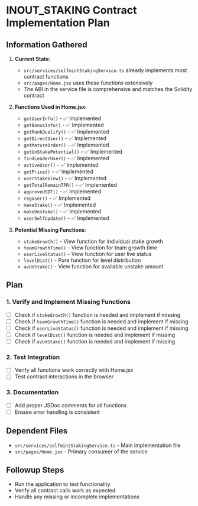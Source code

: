 # INOUT_STAKING Contract Implementation Plan

## Information Gathered

1. **Current State**: 
   - `src/services/selfmintStakingService.ts` already implements most contract functions
   - `src/pages/Home.jsx` uses these functions extensively
   - The ABI in the service file is comprehensive and matches the Solidity contract

2. **Functions Used in Home.jsx**:
   - `getUserInfo()` - ✅ Implemented
   - `getBonusInfo()` - ✅ Implemented  
   - `getRankQualify()` - ✅ Implemented
   - `getDirectUser()` - ✅ Implemented
   - `getMatureOrder()` - ✅ Implemented
   - `getUnStakePotential()` - ✅ Implemented
   - `findLeaderUser()` - ✅ Implemented
   - `activeUser()` - ✅ Implemented
   - `getPrice()` - ✅ Implemented
   - `userStakeView()` - ✅ Implemented
   - `getTotalRemainTPR()` - ✅ Implemented
   - `approveUSDT()` - ✅ Implemented
   - `regUser()` - ✅ Implemented
   - `makeStake()` - ✅ Implemented
   - `makeUnstake()` - ✅ Implemented
   - `userSelfUpdate()` - ✅ Implemented

3. **Potential Missing Functions**:
   - `stakeGrowth()` - View function for individual stake growth
   - `teamGrowthTime()` - View function for team growth time
   - `userLiveStatus()` - View function for user live status
   - `levelDist()` - Pure function for level distribution
   - `avUnStake()` - View function for available unstake amount

## Plan

### 1. Verify and Implement Missing Functions
- [ ] Check if `stakeGrowth()` function is needed and implement if missing
- [ ] Check if `teamGrowthTime()` function is needed and implement if missing  
- [ ] Check if `userLiveStatus()` function is needed and implement if missing
- [ ] Check if `levelDist()` function is needed and implement if missing
- [ ] Check if `avUnStake()` function is needed and implement if missing

### 2. Test Integration
- [ ] Verify all functions work correctly with Home.jsx
- [ ] Test contract interactions in the browser

### 3. Documentation
- [ ] Add proper JSDoc comments for all functions
- [ ] Ensure error handling is consistent

## Dependent Files
- `src/services/selfmintStakingService.ts` - Main implementation file
- `src/pages/Home.jsx` - Primary consumer of the service

## Followup Steps
- Run the application to test functionality
- Verify all contract calls work as expected
- Handle any missing or incomplete implementations
